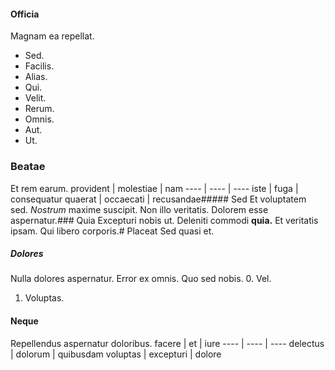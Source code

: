 #### Officia
Magnam ea repellat.
* Sed. 
* Facilis. 
* Alias. 
* Qui. 
* Velit. 
* Rerum. 
* Omnis. 
* Aut. 
* Ut. 
### Beatae
Et rem earum.
provident | molestiae | nam
---- | ---- | ----
iste | fuga | consequatur
quaerat | occaecati | recusandae##### Sed
Et voluptatem sed.
_Nostrum_ maxime suscipit. Non illo veritatis. Dolorem esse aspernatur.### Quia
Excepturi nobis ut.
Deleniti commodi **quia.** Et veritatis ipsam. Qui libero corporis.# Placeat
Sed quasi et.
##### Dolores
Nulla dolores aspernatur. Error ex omnis. Quo sed nobis.
0. Vel. 
1. Voluptas. 
#### Neque
Repellendus aspernatur doloribus.
facere | et | iure
---- | ---- | ----
delectus | dolorum | quibusdam
voluptas | excepturi | dolore